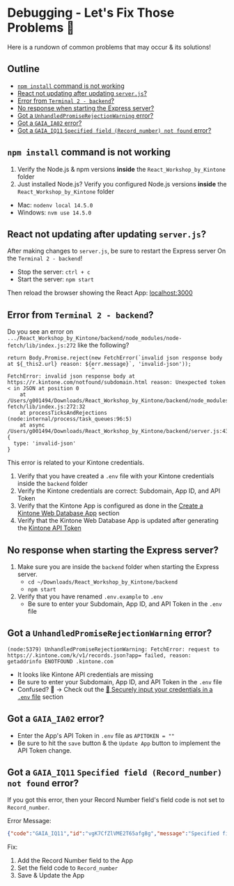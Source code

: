 # Debugging - Let's Fix Those Problems 💪

Here is a rundown of common problems that may occur & its solutions!  

## Outline <!-- omit in toc -->
* [`npm install` command is not working](#npm-install-command-is-not-working)
* [React not updating after updating `server.js`?](#react-not-updating-after-updating-serverjs)
* [Error from `Terminal 2 - backend`?](#error-from-terminal-2---backend)
* [No response when starting the Express server?](#no-response-when-starting-the-express-server)
* [Got a `UnhandledPromiseRejectionWarning` error?](#got-a-unhandledpromiserejectionwarning-error)
* [Got a `GAIA_IA02` error?](#got-a-gaia_ia02-error)
* [Got a `GAIA_IQ11` `Specified field (Record_number) not found` error?](#got-a-gaia_iq11-specified-field-record_number-not-found-error)

## `npm install` command is not working

1. Verify the Node.js & npm versions **inside** the `React_Workshop_by_Kintone` folder
2. Just installed Node.js? Verify you configured Node.js versions **inside** the `React_Workshop_by_Kintone` folder

* Mac: `nodenv local 14.5.0`
* Windows: `nvm use 14.5.0`

## React not updating after updating `server.js`?

After making changes to `server.js`, be sure to restart the Express server On the `Terminal 2 - backend`!

* Stop the server: `ctrl + c`
* Start the server: `npm start`

Then reload the browser showing the React App: [localhost:3000](http://localhost:3000/)

## Error from `Terminal 2 - backend`?

Do you see an error on `.../React_Workshop_by_Kintone/backend/node_modules/node-fetch/lib/index.js:272` like the following?

```text
return Body.Promise.reject(new FetchError(`invalid json response body at ${_this2.url} reason: ${err.message}`, 'invalid-json'));
                           ^
FetchError: invalid json response body at https://r.kintone.com/notfound/subdomain.html reason: Unexpected token < in JSON at position 0
    at /Users/g001494/Downloads/React_Workshop_by_Kintone/backend/node_modules/node-fetch/lib/index.js:272:32
    at processTicksAndRejections (node:internal/process/task_queues:96:5)
    at async /Users/g001494/Downloads/React_Workshop_by_Kintone/backend/server.js:43:24 {
  type: 'invalid-json'
}
```

This error is related to your Kintone credentials.

1. Verify that you have created a `.env` file with your Kintone credentials inside the `backend` folder
2. Verify the Kintone credentials are correct: Subdomain, App ID, and API Token
3. Verify that the Kintone App is configured as done in the [Create a Kintone Web Database App](Steps.md#step-2-create-a-kintone-web-database-app) section
4. Verify that the Kintone Web Database App is updated after generating the [Kintone API Token](Steps.md#step-2---b-generate-a-kintone-api-token)

## No response when starting the Express server?

1. Make sure you are inside the `backend` folder when starting the Express server.
   * `cd ~/Downloads/React_Workshop_by_Kintone/backend`
   * `npm start`
2. Verify that you have renamed `.env.example` to `.env`
   * Be sure to enter your Subdomain, App ID, and API Token in the `.env` file

## Got a `UnhandledPromiseRejectionWarning` error?

```text
(node:5379) UnhandledPromiseRejectionWarning: FetchError: request to https://.kintone.com/k/v1/records.json?app= failed, reason: getaddrinfo ENOTFOUND .kintone.com
```

* It looks like Kintone API credentials are missing
* Be sure to enter your Subdomain, App ID, and API Token in the `.env` file
* Confused? 🤔 → Check out the [🔐 Securely input your credentials in a `.env` file](steps.md#step-3-create-a-env-file) section

## Got a `GAIA_IA02` error?

* Enter the App's API Token in `.env` file as `APITOKEN = ""`
* Be sure to hit the `save` button & the `Update App` button to implement the API Token change.

## Got a `GAIA_IQ11` `Specified field (Record_number) not found` error?

If you got this error, then your Record Number field's field code is not set to `Record_number`.

Error Message:

```json
{"code":"GAIA_IQ11","id":"vgK7CfZlVME2T65afg8g","message":"Specified field (Record_number) not found."}
```

Fix:
1. Add the Record Number field to the App
1. Set the field code to `Record_number`
1. Save & Update the App

